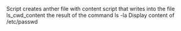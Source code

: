 Script creates anther file with content
script that writes into the file ls_cwd_content the result of the command ls -la
Display content of /etc/passwd
